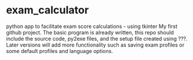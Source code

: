 # exam_calculator
python app to facilitate exam score calculations - using tkinter
My first github project. The basic program is already written, this repo should include the source code, py2exe files, and the setup file created using ???.
Later versions will add more functionality such as saving exam profiles or some default profiles and language options.
